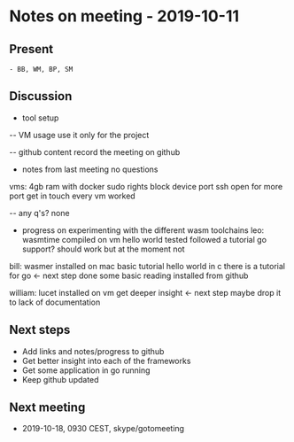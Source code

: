 # Notes on meeting - 2019-10-11

## Present
    - BB, WM, BP, SM

## Discussion

- tool setup

-- VM usage
use it only for the project

-- github content
record the meeting on github

- notes from last meeting
no questions

vms:
4gb ram with docker
sudo rights
block device
port ssh open for more port get in touch
every vm worked

-- any q's?
none

- progress on experimenting with the different wasm toolchains
leo:
wasmtime
compiled on vm
hello world tested
followed a tutorial
go support? should work but at the moment not

bill:
wasmer
installed on mac
basic tutorial hello world in c
there is a tutorial for go <- next step
done some basic reading
installed from github

william:
lucet
installed on vm
get deeper insight <- next step
maybe drop it to lack of documentation


## Next steps

- Add links and notes/progress to github
- Get better insight into each of the frameworks
- Get some application in go running
- Keep github updated

## Next meeting

- 2019-10-18, 0930 CEST, skype/gotomeeting
